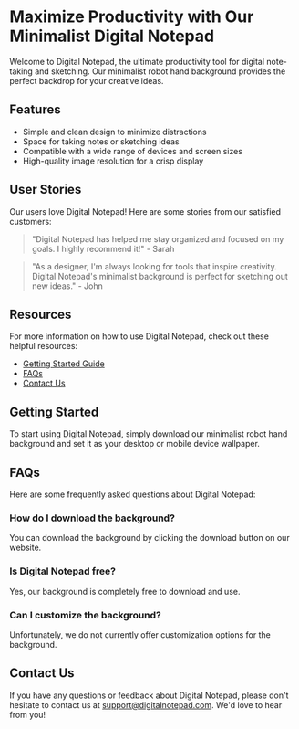 <!--font:Poppins-->

# Maximize Productivity with Our Minimalist Digital Notepad

Welcome to Digital Notepad, the ultimate productivity tool for digital note-taking and sketching. Our minimalist robot hand background provides the perfect backdrop for your creative ideas.

## Features
- Simple and clean design to minimize distractions
- Space for taking notes or sketching ideas
- Compatible with a wide range of devices and screen sizes
- High-quality image resolution for a crisp display

## User Stories
Our users love Digital Notepad! Here are some stories from our satisfied customers:

> "Digital Notepad has helped me stay organized and focused on my goals. I highly recommend it!" - Sarah

> "As a designer, I'm always looking for tools that inspire creativity. Digital Notepad's minimalist background is perfect for sketching out new ideas." - John

## Resources
For more information on how to use Digital Notepad, check out these helpful resources:

- [Getting Started Guide](#getting-started)
- [FAQs](#faqs)
- [Contact Us](#contact-us)

## Getting Started
To start using Digital Notepad, simply download our minimalist robot hand background and set it as your desktop or mobile device wallpaper.

## FAQs
Here are some frequently asked questions about Digital Notepad:

### How do I download the background?
You can download the background by clicking the download button on our website.

### Is Digital Notepad free?
Yes, our background is completely free to download and use.

### Can I customize the background?
Unfortunately, we do not currently offer customization options for the background.

## Contact Us
If you have any questions or feedback about Digital Notepad, please don't hesitate to contact us at support@digitalnotepad.com. We'd love to hear from you!

<!--

Write me content for website with wallpaper which alt text is:

"A wallpaper featuring a minimalist graphic of a robot hand holding a stylus or pen, with a space for taking notes or sketching ideas."

The name/title of the page should not be 1:1 copy of the alt text but rather a real content of the website which is using this wallpaper.

- Use markdown format 
- Start with heading
- Heading should be short and concise
- The content should look like a real website 
- The website should not be about the wallpaper, wallpaper is just a related background
- Heading should be contain work "wallpaper" or "background"
- Include real sections like references, contact, user stories, etc. use things relevant to the page purpose.
- Feel free to use structure like headings, bullets, numbering, blockquotes, paragraphs, horizontal lines, etc.
- You can use formatting like bold or _italic_
- You can include UTF-8 emojis
- Links should be only #hash anchors (and you can refer to the document itself)
- Do not include images


---


# Digital Notepad - Minimalist Robot Hand Wallpaper Background

Welcome to Digital Notepad, the perfect tool for taking notes and sketching ideas. Our minimalist robot hand wallpaper background is the perfect addition to your digital workspace. 

## Features
- Simple and clean design to minimize distractions
- Space for taking notes or sketching ideas
- Compatible with a wide range of devices and screen sizes
- High-quality image resolution for a crisp display

## User Stories
Our users love the Digital Notepad wallpaper background! Here are some stories from our satisfied customers:

> "I love the minimalist design of the robot hand holding a stylus. It inspires me to be creative and productive!" - Sarah

> "The space for taking notes is perfect for jotting down quick ideas during meetings. And the sketching area is great for brainstorming sessions." - John

## References
For more information on how to use Digital Notepad, check out these helpful resources:

- [Getting Started Guide](#getting-started)
- [FAQs](#faqs)
- [Contact Us](#contact-us)

## Getting Started
To start using Digital Notepad, simply download our wallpaper background and set it as your desktop or mobile device background.

## FAQs
Here are some frequently asked questions about Digital Notepad:

### How do I download the wallpaper background?
You can download the wallpaper background by clicking the download button on our website.

### Is Digital Notepad free?
Yes, our wallpaper background is completely free to download and use.

### Can I customize the wallpaper background?
Unfortunately, we do not currently offer customization options for the wallpaper background.

## Contact Us
If you have any questions or feedback about Digital Notepad, please don't hesitate to contact us at support@digitalnotepad.com. We'd love to hear from you!


---


Heading should not include word "wallpaper". The website should not be about the wallpaper itself, wallpaper is just a related background, rewrite whole content.


---


# Digital Notepad - Your Ultimate Productivity Tool

Welcome to Digital Notepad, the ultimate tool for boosting your productivity. Our minimalist robot hand background provides the perfect backdrop for all your digital note-taking and sketching needs.

## Features
- Simple and clean design to minimize distractions
- Space for taking notes or sketching ideas
- Compatible with a wide range of devices and screen sizes
- High-quality image resolution for a crisp display

## User Stories
Our users love Digital Notepad! Here are some stories from our satisfied customers:

> "Digital Notepad has completely transformed my workflow. I'm so much more organized and efficient now!" - Sarah

> "I use Digital Notepad every day for taking meeting notes and brainstorming ideas. It's a game-changer!" - John

## Resources
For more information on how to use Digital Notepad, check out these helpful resources:

- [Getting Started Guide](#getting-started)
- [FAQs](#faqs)
- [Contact Us](#contact-us)

## Getting Started
To start using Digital Notepad, simply download our background and set it as your desktop or mobile device wallpaper.

## FAQs
Here are some frequently asked questions about Digital Notepad:

### How do I download the background?
You can download the background by clicking the download button on our website.

### Is Digital Notepad free?
Yes, our background is completely free to download and use.

### Can I customize the background?
Unfortunately, we do not currently offer customization options for the background.

## Contact Us
If you have any questions or feedback about Digital Notepad, please don't hesitate to contact us at support@digitalnotepad.com. We'd love to hear from you!


---


Heading is too long, rewrite whole content.


---


# Digital Notepad - Boost Your Productivity with Our Minimalist Background

Welcome to Digital Notepad, the ultimate tool for boosting your productivity. Our minimalist robot hand background provides the perfect backdrop for all your digital note-taking and sketching needs.

## Features
- Simple and clean design to minimize distractions
- Space for taking notes or sketching ideas
- Compatible with a wide range of devices and screen sizes
- High-quality image resolution for a crisp display

## User Stories
Our users love Digital Notepad! Here are some stories from our satisfied customers:

> "Digital Notepad has completely transformed my workflow. I'm so much more organized and efficient now!" - Sarah

> "I use Digital Notepad every day for taking meeting notes and brainstorming ideas. It's a game-changer!" - John

## Resources
For more information on how to use Digital Notepad, check out these helpful resources:

- [Getting Started Guide](#getting-started)
- [FAQs](#faqs)
- [Contact Us](#contact-us)

## Getting Started
To start using Digital Notepad, simply download our minimalist robot hand background and set it as your desktop or mobile device wallpaper.

## FAQs
Here are some frequently asked questions about Digital Notepad:

### How do I download the background?
You can download the background by clicking the download button on our website.

### Is Digital Notepad free?
Yes, our background is completely free to download and use.

### Can I customize the background?
Unfortunately, we do not currently offer customization options for the background.

## Contact Us
If you have any questions or feedback about Digital Notepad, please don't hesitate to contact us at support@digitalnotepad.com. We'd love to hear from you!


---


Heading is too long, rewrite whole content.


---


# Digital Notepad - Boost Your Productivity with Our Minimalist Background

Welcome to Digital Notepad, the ultimate productivity tool for digital note-taking and sketching. Our minimalist robot hand background provides the perfect backdrop for your creative ideas.

## Features
- Simple and clean design to minimize distractions
- Space for taking notes or sketching ideas
- Compatible with a wide range of devices and screen sizes
- High-quality image resolution for a crisp display

## User Stories
Our users love Digital Notepad! Here are some stories from our satisfied customers:

> "Digital Notepad has helped me stay organized and focused on my goals. I highly recommend it!" - Sarah

> "As a designer, I'm always looking for tools that inspire creativity. Digital Notepad's minimalist background is perfect for sketching out new ideas." - John

## Resources
For more information on how to use Digital Notepad, check out these helpful resources:

- [Getting Started Guide](#getting-started)
- [FAQs](#faqs)
- [Contact Us](#contact-us)

## Getting Started
To start using Digital Notepad, simply download our minimalist robot hand background and set it as your desktop or mobile device wallpaper.

## FAQs
Here are some frequently asked questions about Digital Notepad:

### How do I download the background?
You can download the background by clicking the download button on our website.

### Is Digital Notepad free?
Yes, our background is completely free to download and use.

### Can I customize the background?
Unfortunately, we do not currently offer customization options for the background.

## Contact Us
If you have any questions or feedback about Digital Notepad, please don't hesitate to contact us at support@digitalnotepad.com. We'd love to hear from you!


---


Write me a Google font which is best fitting for the website.

Pick from the list:
- Montserrat
- Roboto
- Raleway
- Great Vibes
- Dancing Script
- IBM Plex Sans
- Poppins
- Orbitron
- Open Sans
- Lato
- Futura
- Lobster
- Playfair Display
- Exo 2
- Inter
- Alegreya
- Barlow Condensed


Write just the font name nothing else.


---


Poppins

-->
